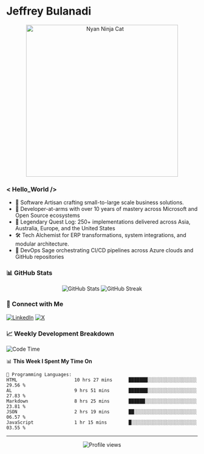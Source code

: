 # Jeffrey Bulanadi

<div align="center">
  <img src="https://www.nyan.cat/cats/nyaninja.gif" alt="Nyan Ninja Cat" width="400"/>
</div>

### < Hello_World />

- 🎨 Software Artisan crafting small-to-large scale business solutions.
- 💼 Developer-at-arms with over 10 years of mastery across Microsoft and Open Source ecosystems
- 🏢 Legendary Quest Log: 250+ implementations delivered across Asia, Australia, Europe, and the United States
- 🛠️ Tech Alchemist for ERP transformations, system integrations, and modular architecture.
- 🔄 DevOps Sage orchestrating CI/CD pipelines across Azure clouds and GitHub repositories

### 📊 GitHub Stats

<div align="center">
  <img src="https://github-readme-stats.vercel.app/api?username=jeffreybulanadi&show_icons=true&theme=tokyonight" alt="GitHub Stats" />
  <img src="https://github-readme-streak-stats.herokuapp.com/?user=jeffreybulanadi&theme=tokyonight" alt="GitHub Streak" />
</div>

### 🤝 Connect with Me

[![LinkedIn](https://img.shields.io/badge/LinkedIn-Connect-blue?style=for-the-badge&logo=linkedin)](https://linkedin.com/in/jeffreybulanadi)
[![X](https://img.shields.io/badge/Twitter-Follow-blue?style=for-the-badge&logo=twitter)](https://x.com/JeffreyBulanadi)

### 📈 Weekly Development Breakdown

<!--START_SECTION:waka-->
![Code Time](http://img.shields.io/badge/Code%20Time-324%20hrs%2015%20mins-blue)

📊 **This Week I Spent My Time On** 

```text
💬 Programming Languages: 
HTML                     10 hrs 27 mins      ███████░░░░░░░░░░░░░░░░░░   29.56 % 
AL                       9 hrs 51 mins       ███████░░░░░░░░░░░░░░░░░░   27.83 % 
Markdown                 8 hrs 25 mins       ██████░░░░░░░░░░░░░░░░░░░   23.81 % 
JSON                     2 hrs 19 mins       ██░░░░░░░░░░░░░░░░░░░░░░░   06.57 % 
JavaScript               1 hr 15 mins        █░░░░░░░░░░░░░░░░░░░░░░░░   03.55 % 
```


<!--END_SECTION:waka-->

---

<div align="center">
  <img src="https://komarev.com/ghpvc/?username=jeffreybulanadi&color=blue&style=flat-square" alt="Profile views" />
</div>
